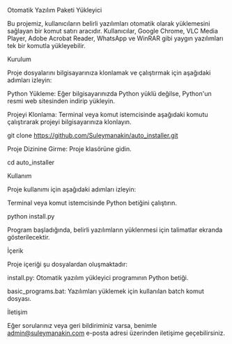 Otomatik Yazılım Paketi Yükleyici

Bu projemiz, kullanıcıların belirli yazılımları otomatik olarak yüklemesini sağlayan bir komut satırı aracıdır. Kullanıcılar, Google Chrome, VLC Media Player, Adobe Acrobat Reader, WhatsApp ve WinRAR gibi yaygın yazılımları tek bir komutla yükleyebilir.


Kurulum

Proje dosyalarını bilgisayarınıza klonlamak ve çalıştırmak için aşağıdaki adımları izleyin:

Python Yükleme: Eğer bilgisayarınızda Python yüklü değilse, Python'un resmi web sitesinden indirip yükleyin.

Projeyi Klonlama: Terminal veya komut istemcisinde aşağıdaki komutu çalıştırarak projeyi bilgisayarınıza klonlayın.

git clone https://github.com/Suleymanakin/auto_installer.git

Proje Dizinine Girme: Proje klasörüne gidin.

cd auto_installer




Kullanım

Proje kullanımı için aşağıdaki adımları izleyin:

Terminal veya komut istemcisinde Python betiğini çalıştırın.

python install.py

Program başladığında, belirli yazılımların yüklenmesi için talimatlar ekranda gösterilecektir.



İçerik

Proje içeriği şu dosyalardan oluşmaktadır:

install.py: Otomatik yazılım yükleyici programının Python betiği.

basic_programs.bat: Yazılımları yüklemek için kullanılan batch komut dosyası.


İletişim

Eğer sorularınız veya geri bildiriminiz varsa, benimle admin@suleymanakin.com e-posta adresi üzerinden iletişime geçebilirsiniz.
